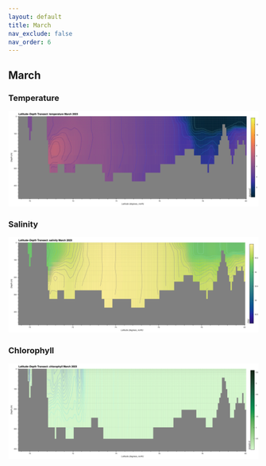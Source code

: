 ```yaml
---
layout: default
title: March
nav_exclude: false
nav_order: 6
---
```


## March

### Temperature
![March Temperature](cmems_mod_arc_phy_anfc_6km_detided_P1M-m/2023/March/thetao.png)

### Salinity
![March Salinity](cmems_mod_arc_phy_anfc_6km_detided_P1M-m/2023/March/so.png)

### Chlorophyll
![March Chlorophyll](cmems_mod_arc_bgc_anfc_ecosmo_P1M-m/2023/March/chl.png)